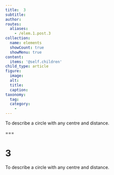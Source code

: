 ```yaml
---
title:  3
subtitle: 
author:
routes:
  aliases:
    - /elem.1.post.3
collection:
  name: elements
  showCount: true
  showMenu: true
content:
  items: '@self.children'
child_type: article
figure:
  image:
  alt:
  title:
  caption:
taxonomy:
  tag:
  category:
    - 
---
```


<p>To describe a circle with any centre and distance.</p>

===

<h1>3</h1>
<p>To describe a circle with any centre and distance.</p>
